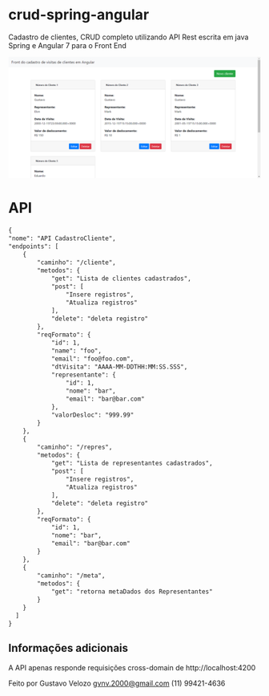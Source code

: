 # crud-spring-angular
Cadastro de clientes, CRUD completo utilizando API Rest escrita em java Spring e Angular 7 para o Front End

![Homepage do projeto](https://github.com/gusVLZ/crud-spring-angular/blob/5a529d5fe0ce5c7476d2552d1a734c82228e7e54/home.PNG)

# API


    {
    "nome": "API CadastroCliente",
    "endpoints": [
        {
            "caminho": "/cliente",
            "metodos": {
                "get": "Lista de clientes cadastrados",
                "post": [
                    "Insere registros",
                    "Atualiza registros"
                ],
                "delete": "deleta registro"
            },
            "reqFormato": {
                "id": 1,
                "name": "foo",
                "email": "foo@foo.com",
                "dtVisita": "AAAA-MM-DDTHH:MM:SS.SSS",
                "representante": {
                    "id": 1,
                    "nome": "bar",
                    "email": "bar@bar.com"
                },
                "valorDesloc": "999.99"
            }
        },
        {
            "caminho": "/repres",
            "metodos": {
                "get": "Lista de representantes cadastrados",
                "post": [
                    "Insere registros",
                    "Atualiza registros"
                ],
                "delete": "deleta registro"
            },
            "reqFormato": {
                "id": 1,
                "nome": "bar",
                "email": "bar@bar.com"
            }
        },
        {
            "caminho": "/meta",
            "metodos": {
                "get": "retorna metaDados dos Representantes"
            }
        }
      ]
    }



## Informações adicionais

A API apenas responde requisições cross-domain de http://localhost:4200

Feito por Gustavo Velozo
gvnv.2000@gmail.com
(11) 99421-4636
